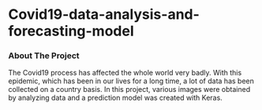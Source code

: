 # Covid19-data-analysis-and-forecasting-model

### About The Project
The Covid19 process has affected the whole world very badly. With this epidemic, which has been in our lives for a long time, a lot of data has been collected on a country basis. In this project, various images were obtained by analyzing data and a prediction model was created with Keras.

### 

